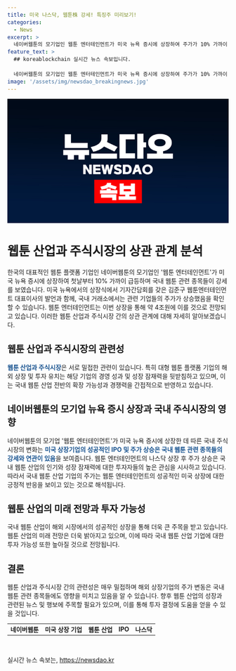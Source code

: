 ```yaml
---
title: 미국 나스닥, 웹툰株 강세! 특징주 미리보기!
categories:
  - News
excerpt: >
  네이버웹툰의 모기업인 웹툰 엔터테인먼트가 미국 뉴욕 증시에 상장하여 주가가 10% 가까이 급등했고, 국내 웹툰 관련 종목도 강세를 보이고 있습니다. 웹툰 엔터테인먼트는 나스닥 거래 첫날에 공모가보다 9.5% 높은 가격으로 거래를 마쳤으며, 이에 따라 기업가치가 크게 상승할 전망입니다. 이번 상장을 통해 약 4400억원을 조달할 것으로 예상되며, 웹툰 산업의 미래에 대한 긍정적인 전망이 나타나고 있습니다.
feature_text: >
  ## koreablockchain 실시간 뉴스 속보입니다.

  네이버웹툰의 모기업인 웹툰 엔터테인먼트가 미국 뉴욕 증시에 상장하여 주가가 10% 가까이 급등했고, 국내 웹툰 관련 종목도 강세를 보이고 있습니다. 웹툰 엔터테인먼트는 나스닥 거래 첫날에 공모가보다 9.5% 높은 가격으로 거래를 마쳤으며, 이에 따라 기업가치가 크게 상승할 전망입니다. 이번 상장을 통해 약 4400억원을 조달할 것으로 예상되며, 웹툰 산업의 미래에 대한 긍정적인 전망이 나타나고 있습니다.
image: '/assets/img/newsdao_breakingnews.jpg'
---
```


<p><img src="/assets/img/newsdao_breakingnews.jpg" alt="koreablockchain 속보" /></p>

<h1>웹툰 산업과 주식시장의 상관 관계 분석</h1>

<p data-ke-size="size16"></p>

<p>한국의 대표적인 웹툰 플랫폼 기업인 네이버웹툰의 모기업인 '웹툰 엔터테인먼트'가 미국 뉴욕 증시에 상장하여 첫날부터 10% 가까이 급등하며 국내 웹툰 관련 종목들이 강세를 보였습니다. 미국 뉴욕에서의 상장식에서 기자간담회를 갖은 김준구 웹툰엔터테인먼트 대표이사의 발언과 함께, 국내 거래소에서는 관련 기업들의 주가가 상승했음을 확인할 수 있습니다. 웹툰 엔터테인먼트는 이번 상장을 통해 약 4조원에 이를 것으로 전망되고 있습니다. 이러한 웹툰 산업과 주식시장 간의 상관 관계에 대해 자세히 알아보겠습니다.</p>

<h2 data-ke-size="size26">웹툰 산업과 주식시장의 관련성</h2>

<p data-ke-size="size16"></p>

<p><b><span style="color: #1a5490;">웹툰 산업과 주식시장</span></b>은 서로 밀접한 관련이 있습니다. 특히 대형 웹툰 플랫폼 기업의 해외 상장 및 투자 유치는 해당 기업의 경영 성과 및 성장 잠재력을 뒷받침하고 있으며, 이는 국내 웹툰 산업 전반의 확장 가능성과 경쟁력을 간접적으로 반영하고 있습니다.</p>

<h2 data-ke-size="size26">네이버웹툰의 모기업 뉴욕 증시 상장과 국내 주식시장의 영향</h2>

<p data-ke-size="size16"></p>

<p>네이버웹툰의 모기업 '웹툰 엔터테인먼트'가 미국 뉴욕 증시에 상장한 데 따른 국내 주식시장의 변화는 <b><span style="color: #1a5490;">미국 상장기업의 성공적인 IPO 및 주가 상승은 국내 웹툰 관련 종목들의 강세와 연관이 있음</span></b>을 보여줍니다. 웹툰 엔터테인먼트의 나스닥 상장 후 주가 상승은 국내 웹툰 산업의 인기와 성장 잠재력에 대한 투자자들의 높은 관심을 시사하고 있습니다. 따라서 국내 웹툰 산업 기업의 주가는 웹툰 엔터테인먼트의 성공적인 미국 상장에 대한 긍정적 반응을 보이고 있는 것으로 해석됩니다.</p>

<h2 data-ke-size="size26">웹툰 산업의 미래 전망과 투자 가능성</h2>

<p data-ke-size="size16"></p>

<p>국내 웹툰 산업이 해외 시장에서의 성공적인 상장을 통해 더욱 큰 주목을 받고 있습니다. 웹툰 산업의 미래 전망은 더욱 밝아지고 있으며, 이에 따라 국내 웹툰 산업 기업에 대한 투자 가능성 또한 높아질 것으로 전망됩니다.</p>

<h2 data-ke-size="size26">결론</h2>

<p data-ke-size="size16"></p>

<p>웹툰 산업과 주식시장 간의 관련성은 매우 밀접하며 해외 상장기업의 주가 변동은 국내 웹툰 관련 종목들에도 영향을 미치고 있음을 알 수 있습니다. 향후 웹툰 산업의 성장과 관련된 뉴스 및 행보에 주목할 필요가 있으며, 이를 통해 투자 결정에 도움을 얻을 수 있을 것입니다.</p>

<table>
    <tbody>
        <tr>
            <td style="text-align: center; height: 17px;"><b>네이버웹툰</b></td>
            <td style="text-align: center; height: 17px;"><b>미국 상장 기업</b></td>
            <td style="text-align: center; height: 17px;"><b>웹툰 산업</b></td>
            <td style="text-align: center; height: 17px;"><b>IPO</b></td>
            <td style="text-align: center; height: 17px;"><b>나스닥</b></td>
        </tr>
    </tbody>
</table>

<p data-ke-size="size16">&nbsp;</p>
실시간 뉴스 속보는, <a href="https://newsdao.kr" rel="dofollow">https://newsdao.kr</a>


